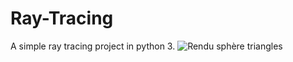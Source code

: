 # Ray-Tracing
A simple ray tracing project in python 3.
![Rendu sphère triangles](https://user-images.githubusercontent.com/84676550/119268784-c5cea280-bbf4-11eb-872d-d05b2b711458.png)
